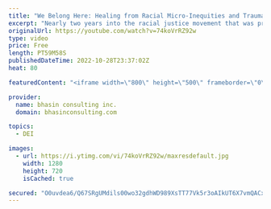 ```yaml
---
title: "We Belong Here: Healing from Racial Micro-Inequities and Trauma in the Workplace"
excerpt: "Nearly two years into the racial justice movement that was propelled in 2020, workplaces are continuing to grapple with how to create workplaces that are rooted in racial equity and to create spaces where professionals of color can heal from racialized trauma.  In honor of Black History Month, bci’s"
originalUrl: https://youtube.com/watch?v=74koVrRZ92w
type: video
price: Free
length: PT59M58S
publishedDateTime: 2022-10-28T23:37:02Z
heat: 80

featuredContent: "<iframe width=\"800\" height=\"500\" frameborder=\"0\" src=\"https://www.youtube.com/embed/74koVrRZ92w\" allow=\"accelerometer; autoplay; encrypted-media; gyroscope; picture-in-picture\" allowfullscreen></iframe>"

provider:
  name: bhasin consulting inc.
  domain: bhasinconsulting.com

topics:
  - DEI

images:
  - url: https://i.ytimg.com/vi/74koVrRZ92w/maxresdefault.jpg
    width: 1280
    height: 720
    isCached: true

secured: "O0uvdea6/Q67SRgUMdils00wo32gdhWD989XsTT77Vk5r3oAIkUT6X7vmQACxQLgOr7lB/eGC6Sa8o69MEgTZVms7BuDcMAncrn/V9UrkFzhEtDATXuKtdc/QqQldaxbgkOVSySvNIJw1jjoDn+mDYt/HDqznhOCP2jiir2KiL/0pe/FJErEoY2OehXBpmlajutCFDXUlOtSbsa2lYFTbbq65Uc2Ze6vYgIVO97b6KiwdBqp/KHZ03cSDi30EBu8Vn0mbgRfnCfj9BUMndwAabXN1ff/7yq+GF5GZy/LQ11jirygSg1TbwAq1X1haQjtIfkO5XqCvt2jQWSCTqzHAgmCrXcUUVBm9E5/WgNDVHWcHJ70CP9m3gxDFQjHlUsUIYTZVPNCcMRAKuxSDHwxIfcCTvmabTJ5/EtcCcHxxbE=;RabHMsbSdQxQFatErkUr7A=="
---
```


